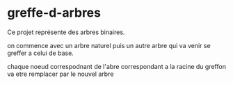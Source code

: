 # greffe-d-arbres

Ce projet représente des arbres binaires.

on commence avec un arbre naturel puis un autre arbre qui va venir se greffer a celui de base.

chaque noeud correspodnant de l'abre correspondant a la racine du greffon va etre remplacer par le nouvel arbre
